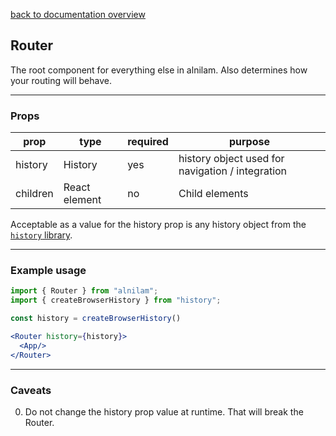 [back to documentation overview](../readme.md)

## Router

The root component for everything else in alnilam. Also determines how your routing will behave.

---

### Props

| prop     | type          | required | purpose |
|----------|---------------|----------|---------|
| history  | History       | yes      | history object used for navigation / integration
| children | React element | no       | Child elements

Acceptable as a value for the history prop is any history object from the [```history``` library](https://github.com/ReactTraining/history).

---

### Example usage

```jsx
import { Router } from "alnilam";
import { createBrowserHistory } from "history";

const history = createBrowserHistory()

<Router history={history}>
  <App/>
</Router>
```

---

### Caveats

0. Do not change the history prop value at runtime. That will break the Router.